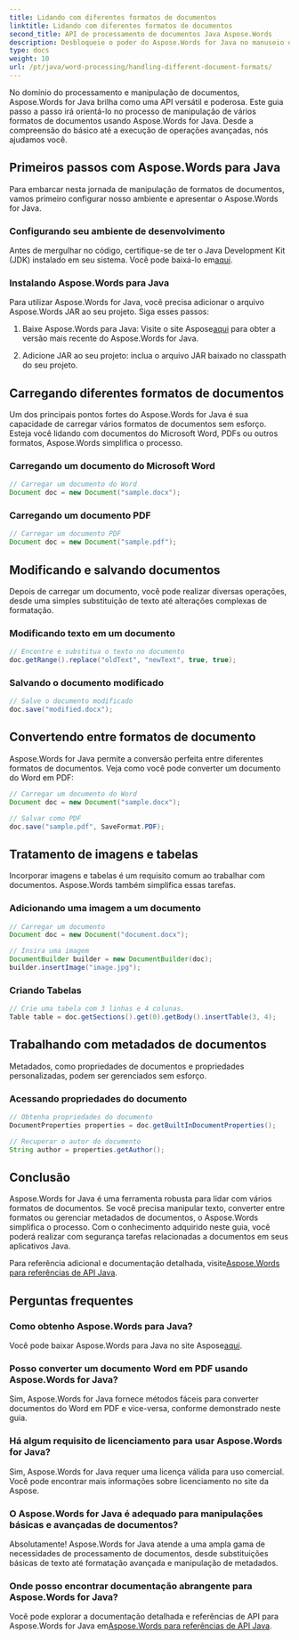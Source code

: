 ```yaml
---
title: Lidando com diferentes formatos de documentos
linktitle: Lidando com diferentes formatos de documentos
second_title: API de processamento de documentos Java Aspose.Words
description: Desbloqueie o poder do Aspose.Words for Java no manuseio de diversos formatos de documentos. Aprenda edição de texto, conversões e muito mais com exemplos práticos.
type: docs
weight: 10
url: /pt/java/word-processing/handling-different-document-formats/
---
```


No domínio do processamento e manipulação de documentos, Aspose.Words for Java brilha como uma API versátil e poderosa. Este guia passo a passo irá orientá-lo no processo de manipulação de vários formatos de documentos usando Aspose.Words for Java. Desde a compreensão do básico até a execução de operações avançadas, nós ajudamos você.

## Primeiros passos com Aspose.Words para Java

Para embarcar nesta jornada de manipulação de formatos de documentos, vamos primeiro configurar nosso ambiente e apresentar o Aspose.Words for Java.

### Configurando seu ambiente de desenvolvimento

 Antes de mergulhar no código, certifique-se de ter o Java Development Kit (JDK) instalado em seu sistema. Você pode baixá-lo em[aqui](https://www.oracle.com/java/technologies/javase-downloads.html).

### Instalando Aspose.Words para Java

Para utilizar Aspose.Words for Java, você precisa adicionar o arquivo Aspose.Words JAR ao seu projeto. Siga esses passos:

1.  Baixe Aspose.Words para Java: Visite o site Aspose[aqui](https://releases.aspose.com/words/java/) para obter a versão mais recente do Aspose.Words for Java.

2. Adicione JAR ao seu projeto: inclua o arquivo JAR baixado no classpath do seu projeto.

## Carregando diferentes formatos de documentos

Um dos principais pontos fortes do Aspose.Words for Java é sua capacidade de carregar vários formatos de documentos sem esforço. Esteja você lidando com documentos do Microsoft Word, PDFs ou outros formatos, Aspose.Words simplifica o processo.

### Carregando um documento do Microsoft Word

```java
// Carregar um documento do Word
Document doc = new Document("sample.docx");
```

### Carregando um documento PDF

```java
// Carregar um documento PDF
Document doc = new Document("sample.pdf");
```

## Modificando e salvando documentos

Depois de carregar um documento, você pode realizar diversas operações, desde uma simples substituição de texto até alterações complexas de formatação.

### Modificando texto em um documento

```java
// Encontre e substitua o texto no documento
doc.getRange().replace("oldText", "newText", true, true);
```

### Salvando o documento modificado

```java
// Salve o documento modificado
doc.save("modified.docx");
```

## Convertendo entre formatos de documento

Aspose.Words for Java permite a conversão perfeita entre diferentes formatos de documentos. Veja como você pode converter um documento do Word em PDF:

```java
// Carregar um documento do Word
Document doc = new Document("sample.docx");

// Salvar como PDF
doc.save("sample.pdf", SaveFormat.PDF);
```

## Tratamento de imagens e tabelas

Incorporar imagens e tabelas é um requisito comum ao trabalhar com documentos. Aspose.Words também simplifica essas tarefas.

### Adicionando uma imagem a um documento

```java
// Carregar um documento
Document doc = new Document("document.docx");

// Insira uma imagem
DocumentBuilder builder = new DocumentBuilder(doc);
builder.insertImage("image.jpg");
```

### Criando Tabelas

```java
// Crie uma tabela com 3 linhas e 4 colunas.
Table table = doc.getSections().get(0).getBody().insertTable(3, 4);
```

## Trabalhando com metadados de documentos

Metadados, como propriedades de documentos e propriedades personalizadas, podem ser gerenciados sem esforço.

### Acessando propriedades do documento

```java
// Obtenha propriedades do documento
DocumentProperties properties = doc.getBuiltInDocumentProperties();

// Recuperar o autor do documento
String author = properties.getAuthor();
```

## Conclusão

Aspose.Words for Java é uma ferramenta robusta para lidar com vários formatos de documentos. Se você precisa manipular texto, converter entre formatos ou gerenciar metadados de documentos, o Aspose.Words simplifica o processo. Com o conhecimento adquirido neste guia, você poderá realizar com segurança tarefas relacionadas a documentos em seus aplicativos Java.

 Para referência adicional e documentação detalhada, visite[Aspose.Words para referências de API Java](https://reference.aspose.com/words/java/).

## Perguntas frequentes

### Como obtenho Aspose.Words para Java?

 Você pode baixar Aspose.Words para Java no site Aspose[aqui](https://releases.aspose.com/words/java/).

### Posso converter um documento Word em PDF usando Aspose.Words for Java?

Sim, Aspose.Words for Java fornece métodos fáceis para converter documentos do Word em PDF e vice-versa, conforme demonstrado neste guia.

### Há algum requisito de licenciamento para usar Aspose.Words for Java?

Sim, Aspose.Words for Java requer uma licença válida para uso comercial. Você pode encontrar mais informações sobre licenciamento no site da Aspose.

### O Aspose.Words for Java é adequado para manipulações básicas e avançadas de documentos?

Absolutamente! Aspose.Words for Java atende a uma ampla gama de necessidades de processamento de documentos, desde substituições básicas de texto até formatação avançada e manipulação de metadados.

### Onde posso encontrar documentação abrangente para Aspose.Words for Java?

 Você pode explorar a documentação detalhada e referências de API para Aspose.Words for Java em[Aspose.Words para referências de API Java](https://reference.aspose.com/words/java/).